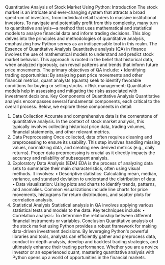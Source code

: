 Quantitative Analysis of Stock Market Using Python: 
Introduction
The stock market is an intricate and ever-changing system that attracts a broad spectrum of investors, from individual retail traders to massive institutional investors. To navigate and potentially profit from this complexity, many turn to quantitative analysis—a method that uses mathematical and statistical models to analyze financial data and inform trading decisions. This blog delves into the principles and methodologies of quantitative analysis, emphasizing how Python serves as an indispensable tool in this realm.
The Essence of Quantitative Analysis
Quantitative analysis (QA) in finance involves the use of mathematical models to understand and predict stock market behavior. This approach is rooted in the belief that historical data, when analyzed rigorously, can reveal patterns and trends that inform future price movements. The primary objectives of QA include:
•	Identifying trading opportunities: By analyzing past price movements and other financial metrics, quant analysts (quants) seek to identify favorable conditions for buying or selling stocks.
•	Risk management: Quantitative models help in assessing and mitigating the risks associated with investment decisions.
Key Components of Quantitative Analysis
Quantitative analysis encompasses several fundamental components, each critical to the overall process. Below, we explore these components in detail:
1. Data Collection
Accurate and comprehensive data is the cornerstone of quantitative analysis. In the context of stock market analysis, this typically involves collecting historical price data, trading volumes, financial statements, and other relevant metrics.
2. Data Preprocessing
Once collected, data often requires cleaning and preprocessing to ensure its usability. This step involves handling missing values, normalizing data, and creating new derived metrics (e.g., daily returns). Proper data preprocessing is crucial as it directly impacts the accuracy and reliability of subsequent analysis.
3. Exploratory Data Analysis (EDA)
EDA is the process of analyzing data sets to summarize their main characteristics, often using visual methods. It involves:
•	Descriptive statistics: Calculating mean, median, variance, and standard deviation to understand the distribution of data.
•	Data visualization: Using plots and charts to identify trends, patterns, and anomalies. Common visualizations include line charts for price movements, histograms for return distributions, and scatter plots for correlation analysis.
4. Statistical Analysis
Statistical analysis in QA involves applying various statistical tests and models to the data. Key techniques include:
•	Correlation analysis: To determine the relationship between different financial instruments or variables.
Conclusion
Quantitative analysis of the stock market using Python provides a robust framework for making data-driven investment decisions. By leveraging Python's powerful libraries and tools, analysts can efficiently gather and preprocess data, conduct in-depth analysis, develop and backtest trading strategies, and ultimately enhance their trading performance. Whether you are a novice investor or an experienced quant, mastering quantitative analysis with Python opens up a world of opportunities in the financial markets.

